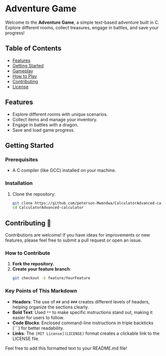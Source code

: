 # Adventure Game

Welcome to the **Adventure Game**, a simple text-based adventure built in C. Explore different rooms, collect treasures, engage in battles, and save your progress! 

## Table of Contents

- [Features](#features)
- [Getting Started](#getting-started)
- [Gameplay](#gameplay)
- [How to Play](#how-to-play)
- [Contributing](#contributing)
- [License](#license)

## Features

- Explore different rooms with unique scenarios.
- Collect items and manage your inventory.
- Engage in battles with a dragon.
- Save and load game progress.

## Getting Started

### Prerequisites

- A C compiler (like GCC) installed on your machine.

### Installation

1. Clone the repository:
   ```bash
   git clone https://github.com/peterson-Mwendwa/CalculatorAdvanced-calculator.git
   cd CalculatorAdvanced-calculator
## Contributing 🤝

Contributions are welcome! If you have ideas for improvements or new features, please feel free to submit a pull request or open an issue.

### How to Contribute

1. **Fork the repository.**
2. **Create your feature branch**:
   ```bash
   git checkout -b feature/YourFeature

   
### Key Points of This Markdown

- **Headers**: The use of `##` and `###` creates different levels of headers, helping organize the sections clearly.
- **Bold Text**: Used `**` to make specific instructions stand out, making it easier for users to follow.
- **Code Blocks**: Enclosed command-line instructions in triple backticks (```) for better readability.
- **Links**: The `[MIT License](LICENSE)` format creates a clickable link to the LICENSE file.

Feel free to add this formatted text to your README.md file!

